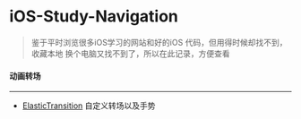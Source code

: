 # iOS-Study-Navigation


>鉴于平时浏览很多iOS学习的网站和好的iOS 代码，但用得时候却找不到，收藏本地 换个电脑又找不到了，所以在此记录，方便查看


#### 动画转场

***
- [ElasticTransition](https://github.com/lkzhao/ElasticTransition)  自定义转场以及手势


